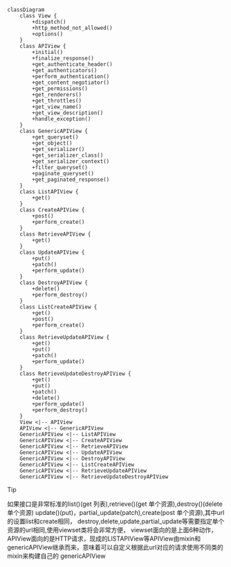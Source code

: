 ```mermaid

classDiagram
    class View {
        +dispatch()
        +http_method_not_allowed()
        +options()
    }
    class APIView {
        +initial()
        +finalize_response()
        +get_authenticate_header()
        +get_authenticators()
        +perform_authentication()
        +get_content_negotiator()
        +get_permissions()
        +get_renderers()
        +get_throttles()
        +get_view_name()
        +get_view_description()
        +handle_exception()
    }
    class GenericAPIView {
        +get_queryset()
        +get_object()
        +get_serializer()
        +get_serializer_class()
        +get_serializer_context()
        +filter_queryset()
        +paginate_queryset()
        +get_paginated_response()
    }
    class ListAPIView {
        +get()
    }
    class CreateAPIView {
        +post()
        +perform_create()
    }
    class RetrieveAPIView {
        +get()
    }
    class UpdateAPIView {
        +put()
        +patch()
        +perform_update()
    }
    class DestroyAPIView {
        +delete()
        +perform_destroy()
    }
    class ListCreateAPIView {
        +get()
        +post()
        +perform_create()
    }
    class RetrieveUpdateAPIView {
        +get()
        +put()
        +patch()
        +perform_update()
    }
    class RetrieveUpdateDestroyAPIView {
        +get()
        +put()
        +patch()
        +delete()
        +perform_update()
        +perform_destroy()
    }
    View <|-- APIView
    APIView <|-- GenericAPIView
    GenericAPIView <|-- ListAPIView
    GenericAPIView <|-- CreateAPIView
    GenericAPIView <|-- RetrieveAPIView
    GenericAPIView <|-- UpdateAPIView
    GenericAPIView <|-- DestroyAPIView
    GenericAPIView <|-- ListCreateAPIView
    GenericAPIView <|-- RetrieveUpdateAPIView
    GenericAPIView <|-- RetrieveUpdateDestroyAPIView
```

> [!TIP]
> 如果接口是非常标准的list()(get 列表),retrieve()(get 单个资源),destroy()(delete 单个资源)
> update()(put)，partial_update(patch),create(post 单个资源),其中url的设置list和create相同，
> destroy,delete,update,partial_update等需要指定单个资源的url相同,使用viewset类将会非常方便，
> viewset面向的是上面6种动作，APIView面向的是HTTP请求，现成的LISTAPIView等APIView由mixin和
> genericAPIView继承而来，意味着可以自定义根据此url对应的请求使用不同类的mixin来构建自己的
> genericAPIView
